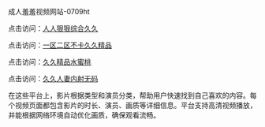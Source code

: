 成人羞羞视频网站-0709ht

点击访问：<a href="https://heiliaoow5kzm.pages.dev">人人狠狠综合久久</a>

点击访问：<a href="https://heiliao2dmwwy.pages.dev">一区二区不卡久久精品</a>

点击访问：<a href="https://heiliaoll4qsx.pages.dev">久久精品水蜜桃</a>

点击访问：<a href="https://heiliaowzu4ur.pages.dev">久久人妻内射无码</a>

在这些平台上，影片根据类型和演员分类，帮助用户快速找到自己喜欢的内容。每个视频页面都包含影片的时长、演员、画质等详细信息。平台支持高清视频播放，并能根据网络环境自动优化画质，确保观看流畅。

<span style="display:none;">[Canonical link](https://github.com/yeah20250709/yeah10 ）</span>
